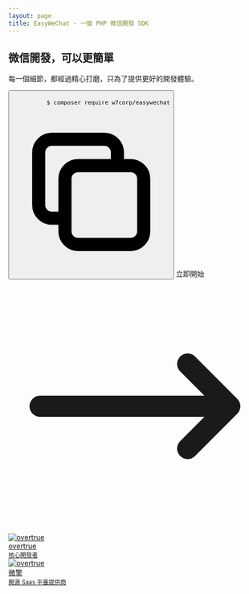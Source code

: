 ```yaml
---
layout: page
title: EasyWeChat - 一個 PHP 微信開發 SDK
---
```


<script lang="ts" setup>
import versions from '@theme/../versions'
import {withBase} from 'vitepress'

let latestVersion = versions[0]

</script>

<section class="text-center flex flex-col flex-1 px-4 md:px-12">
  <div class="flex-1 flex flex-col items-center justify-center space-y-8">
    <div class="flex justify-center">
      <h1
        class="tagline md:py-28 text-center text-3xl md:text-7xl xl:text-8xl font-extrabold text-transparent bg-clip-text bg-gradient-to-r from-blue-600 to-green-400"
      >
        微信開發，可以更簡單
      </h1>
    </div>
    <p class="py-4 md:py-6 md:text-2xl dark:text-gray-500">
      每一個細節，都經過精心打磨，只為了提供更好的開發體驗。
    </p>
    <div
      class="space-y-2 md:space-y-0 xl:flex justify-center"
    >
      <button
        class="hidden xl:block mr-4 items-center space-around text-gray-700 bg-gray-100 border-0 py-2 px-6 focus:outline-none hover:bg-gray-200 rounded lg:text-lg"
        data-clipboard-text="composer require w7corp/easywechat"
        @click="copy"
      >
        <code
          class="text-gray-700 bg-transparent flex items-center cursor-pointer"
        >
          $ composer require w7corp/easywechat
          <svg
            xmlns="http://www.w3.org/2000/svg"
            class="h-6 w-6 ml-2"
            fill="none"
            viewBox="0 0 24 24"
            stroke="currentColor"
          >
            <path
              stroke-linecap="round"
              stroke-linejoin="round"
              stroke-width="2"
              d="M8 16H6a2 2 0 01-2-2V6a2 2 0 012-2h8a2 2 0 012 2v2m-6 12h8a2 2 0 002-2v-8a2 2 0 00-2-2h-8a2 2 0 00-2 2v8a2 2 0 002 2z"
            />
          </svg>
        </code>
      </button>
      <a
        :href="withBase(`/${latestVersion}/`)"
        class="inline-flex items-center space-around text-white bg-indigo-500 border-0 py-2 px-8 focus:outline-none hover:bg-indigo-600 rounded text-lg"
      >
        <span>立即開始</span>
        <svg
          xmlns="http://www.w3.org/2000/svg"
          class="h-6 w-6 ml-2"
          fill="none"
          viewBox="0 0 24 24"
          stroke="currentColor"
        >
          <path
            stroke-linecap="round"
            stroke-linejoin="round"
            stroke-width="2"
            d="M17 8l4 4m0 0l-4 4m4-4H3"
          />
        </svg>
      </a>
    </div>
  </div>
  <div
    class="py-4 md:py-12 md:flex items-center md:space-x-6 xl:space-x-12 xl:flex justify-center"
  >
    <a
      href="https://github.com/overtrue"
      target="_blank"
      class="flex items-center group hover:bg-gray-200 dark:hover:bg-indigo-500 xl:w-64 px-6 py-2 rounded-lg"
    >
      <div
        class="h-12 w-12 rounded-full border-2 border-blue-200 group-hover:border-blue-400 dark:group-hover:border-gray-300 p-0.5"
      >
        <img src="/overtrue.jpg" alt="overtrue" class="rounded-full"/>
      </div>
      <div class="px-2 text-left text-gray-400 dark:group-hover:text-gray-300">
        <div class="text-gray-700 dark:text-gray-300 dark:group-hover:text-white font-semibold">overtrue</div>
        <small>核心開發者</small>
      </div>
    </a>
    <a
      href="https://www.w7.cc/"
      target="_blank"
      class="flex items-center group hover:bg-gray-200 dark:hover:bg-indigo-500 xl:w-64 px-6 py-2 rounded-lg"
    >
      <div
        class="h-12 w-12 rounded-full border-2 border-blue-200 group-hover:border-blue-400 dark:group-hover:border-gray-300 p-0.5"
      >
        <img src="/w7team.jpg" alt="overtrue" class="rounded-full"/>
      </div>
      <div class="px-2 text-left text-gray-400 dark:group-hover:text-gray-300">
        <div class="text-gray-700  dark:text-gray-300 dark:group-hover:text-white font-semibold">微擎</div>
        <small>開源 Saas 平臺提供商</small>
      </div>
    </a>
  </div>
</section>
